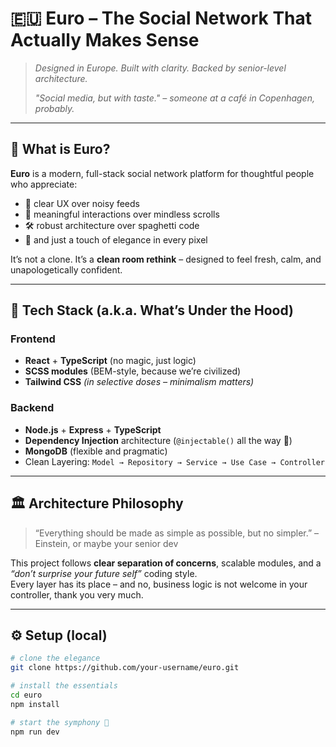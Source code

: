 # 🇪🇺 Euro – The Social Network That Actually Makes Sense

> _Designed in Europe. Built with clarity. Backed by senior-level architecture._
>
> _"Social media, but with taste." – someone at a café in Copenhagen, probably._

---

## 🧠 What is Euro?

**Euro** is a modern, full-stack social network platform for thoughtful people who appreciate:

- 🧭 clear UX over noisy feeds
- 💬 meaningful interactions over mindless scrolls
- 🛠️ robust architecture over spaghetti code
- 🎩 and just a touch of elegance in every pixel

It’s not a clone. It’s a **clean room rethink** – designed to feel fresh, calm, and unapologetically confident.

---

## 🔧 Tech Stack (a.k.a. What’s Under the Hood)

### Frontend

- **React** + **TypeScript** (no magic, just logic)
- **SCSS modules** (BEM-style, because we’re civilized)
- **Tailwind CSS** _(in selective doses – minimalism matters)_

### Backend

- **Node.js** + **Express** + **TypeScript**
- **Dependency Injection** architecture (`@injectable()` all the way 🚰)
- **MongoDB** (flexible and pragmatic)
- Clean Layering: `Model → Repository → Service → Use Case → Controller`

---

## 🏛️ Architecture Philosophy

> “Everything should be made as simple as possible, but no simpler.” – Einstein, or maybe your senior dev

This project follows **clear separation of concerns**, scalable modules, and a _“don’t surprise your future self”_ coding style.  
Every layer has its place – and no, business logic is not welcome in your controller, thank you very much.

---

## ⚙️ Setup (local)

```bash
# clone the elegance
git clone https://github.com/your-username/euro.git

# install the essentials
cd euro
npm install

# start the symphony 🎻
npm run dev
```
